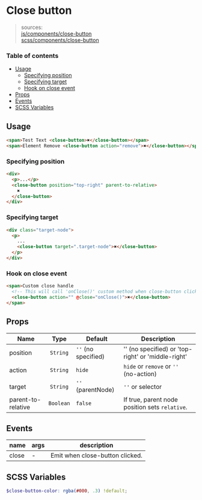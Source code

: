 # Close button

> sources:  
[js/components/close-button](../../src/js/components/close-button.vue)  
[scss/components/close-button](../../src/scss/components/_close-button.scss)

### Table of contents

- [Usage](#usage)
  - [Specifying position](#specifying-position)
  - [Specifying target](#specifying-target)
  - [Hook on close event](#hook-on-close-event)
- [Props](#props)
- [Events](#events)
- [SCSS Variables](#scss-variables)

## Usage

``` html
<span>Test Text <close-button>✖</close-button></span>
<span>Element Remove <close-button action="remove">✖</close-button></span>
```

### Specifying position

``` html
<div>
  <p>...</p>
  <close-button position="top-right" parent-to-relative>
    ✖
  </close-button>
</div>
```

### Specifying target

``` html
<div class="target-node">
  <p>
    ...
    <close-button target=".target-node">✖</close-button>
  </p>
</div>
```

### Hook on close event

``` html
<span>Custom close handle
  <!-- This will call 'onClose()' custom method when close-button clicked.  -->
  <close-button action="" @close="onClose()">✖</close-button>
</span>
```

## Props

| Name | Type | Default | Description |
| ---- |:----:| ------- | ----------- |
| position | `String` | `''` (no specified) | '' (no specified) or 'top-right' or 'middle-right' |
| action | `String` | `hide` | `hide` or `remove` or `''` (no-action) |
| target | `String` | `''` (parentNode) | `''` or selector |
| parent-to-relative | `Boolean` | `false` | If true, parent node position sets `relative`. |

## Events

| name | args | description |
| ---- | ---- | ----------- |
| close | - | Emit when close-button clicked. |

## SCSS Variables

``` scss
$close-button-color: rgba(#000, .3) !default;
```
